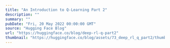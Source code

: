 ```yaml
---
title: "An Introduction to Q-Learning Part 2"
description: ""
summary: ""
pubDate: "Fri, 20 May 2022 00:00:00 GMT"
source: "Hugging Face Blog"
url: "https://huggingface.co/blog/deep-rl-q-part2"
thumbnail: "https://huggingface.co/blog/assets/73_deep_rl_q_part2/thumbnail.gif"
---
```


